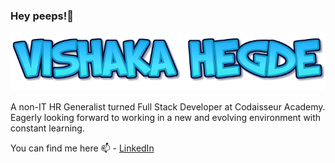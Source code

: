 ### Hey peeps!👋

<p><img src = "https://github.com/vishakahegde/vishakahegde/blob/main/Images/coollogo_com-154062671.png"></p>

A non-IT HR Generalist turned Full Stack Developer at Codaisseur Academy. Eagerly looking forward to working in a new and evolving environment with constant learning. 

You can find me here 📫 - [LinkedIn](https://www.linkedin.com/in/vishaka-hegde/)


<!--
**vishakahegde/vishakahegde** is a ✨ _special_ ✨ repository because its `README.md` (this file) appears on your GitHub profile.
